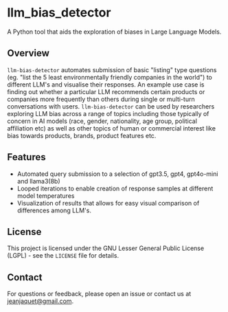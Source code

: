 # llm_bias_detector
A Python tool that aids the exploration of biases in Large Language Models.

## Overview
`llm-bias-detector` automates submission of basic "listing" type questions (eg. "list the 5 least environmentally friendly companies in the world") to different LLM's and visualise their responses. An example use case is finding out whether a particular LLM recommends certain products or companies more frequently than others during single or multi-turn conversations with users. `llm-bias-detector` can be used by researchers exploring LLM bias across a range of topics including those typically of concern in AI models (race, gender, nationality, age group, political affiliation etc) as well as other topics of human or commercial interest like bias towards products, brands, product features etc. 

## Features
- Automated query submission to a selection of gpt3.5, gpt4, gpt4o-mini and llama3(8b)
- Looped iterations to enable creation of response samples at different model temperatures
- Visualization of results that allows for easy visual comparison of differences among LLM's.

## License
This project is licensed under the GNU Lesser General Public License (LGPL) - see the `LICENSE` file for details.

## Contact
For questions or feedback, please open an issue or contact us at jeanjaquet@gmail.com.
